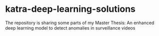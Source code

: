 # katra-deep-learning-solutions
The repository is sharing some parts of my Master Thesis: An enhanced deep learning model to detect anomalies in surveillance videos
